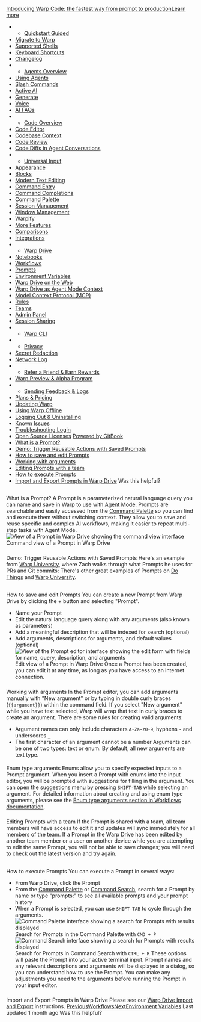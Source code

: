 [Introducing Warp Code: the fastest way from prompt to productionLearn more ](https://www.warp.dev/blog/introducing-warp-code-prompt-to-prod)
 * * [Quickstart Guided](/)
 * [Migrate to Warp](/getting-started/migrate-to-warp)
 * [Supported Shells](/getting-started/supported-shells)
 * [Keyboard Shortcuts](/getting-started/keyboard-shortcuts)
 * [Changelog](/getting-started/changelog)
 * * [Agents Overview](/agents/agents-overview)
 * [Using Agents](/agents/using-agents)
 * [Slash Commands](/agents/slash-commands)
 * [Active AI](/agents/active-ai)
 * [Generate](/agents/generate)
 * [Voice](/agents/voice)
 * [AI FAQs](/agents/ai-faqs)
 * * [Code Overview](/code/code-overview)
 * [Code Editor](/code/code-editor)
 * [Codebase Context](/code/codebase-context)
 * [Code Review](/code/code-review)
 * [Code Diffs in Agent Conversations](/code/reviewing-code)
 * * [Universal Input](/terminal/universal-input)
 * [Appearance](/terminal/appearance)
 * [Blocks](/terminal/blocks)
 * [Modern Text Editing](/terminal/editor)
 * [Command Entry](/terminal/entry)
 * [Command Completions](/terminal/command-completions)
 * [Command Palette](/terminal/command-palette)
 * [Session Management](/terminal/sessions)
 * [Window Management](/terminal/windows)
 * [Warpify](/terminal/warpify)
 * [More Features](/terminal/more-features)
 * [Comparisons](/terminal/comparisons)
 * [Integrations](/terminal/integrations-and-plugins)
 * * [Warp Drive](/knowledge-and-collaboration/warp-drive)
 * [Notebooks](/knowledge-and-collaboration/warp-drive/notebooks)
 * [Workflows](/knowledge-and-collaboration/warp-drive/workflows)
 * [Prompts](/knowledge-and-collaboration/warp-drive/prompts)
 * [Environment Variables](/knowledge-and-collaboration/warp-drive/environment-variables)
 * [Warp Drive on the Web](/knowledge-and-collaboration/warp-drive/warp-drive-on-the-web)
 * [Warp Drive as Agent Mode Context](/knowledge-and-collaboration/warp-drive/warp-drive-as-agent-mode-context)
 * [Model Context Protocol (MCP)](/knowledge-and-collaboration/mcp)
 * [Rules](/knowledge-and-collaboration/rules)
 * [Teams](/knowledge-and-collaboration/teams)
 * [Admin Panel](/knowledge-and-collaboration/admin-panel)
 * [Session Sharing](/knowledge-and-collaboration/session-sharing)
 * * [Warp CLI](/developers/cli)
 * * [Privacy](/privacy/privacy)
 * [Secret Redaction](/privacy/secret-redaction)
 * [Network Log](/privacy/network-log)
 * * [Refer a Friend & Earn Rewards](/community/refer-a-friend)
 * [Warp Preview & Alpha Program](/community/warp-preview-and-alpha-program)
 * * [Sending Feedback & Logs](/support-and-billing/sending-us-feedback)
 * [Plans & Pricing](/support-and-billing/plans-and-pricing)
 * [Updating Warp](/support-and-billing/updating-warp)
 * [Using Warp Offline](/support-and-billing/using-warp-offline)
 * [Logging Out & Uninstalling](/support-and-billing/uninstalling-warp)
 * [Known Issues](/support-and-billing/known-issues)
 * [Troubleshooting Login](/support-and-billing/troubleshooting-login-issues)
 * [Open Source Licenses](/support-and-billing/licenses)
[Powered by GitBook](https://www.gitbook.com/?utm_source=content&utm_medium=trademark&utm_campaign=-MbqIgTw17KQvq_DQuRr)
 * [What is a Prompt?](#what-is-a-prompt)
 * [Demo: Trigger Reusable Actions with Saved Prompts](#demo-trigger-reusable-actions-with-saved-prompts)
 * [How to save and edit Prompts](#how-to-save-and-edit-prompts)
 * [Working with arguments](#working-with-arguments)
 * [Editing Prompts with a team](#editing-prompts-with-a-team)
 * [How to execute Prompts](#how-to-execute-prompts)
 * [Import and Export Prompts in Warp Drive](#import-and-export-prompts-in-warp-drive)
Was this helpful?
## 
[](#what-is-a-prompt)
What is a Prompt?
A Prompt is a parameterized natural language query you can name and save in Warp to use with [Agent Mode](/agents/using-agents).
Prompts are searchable and easily accessed from the [Command Palette](/terminal/command-palette) so you can find and execute them without switching context. They allow you to save and reuse specific and complex AI workflows, making it easier to repeat multi-step tasks with Agent Mode.
![View of a Prompt in Warp Drive showing the command view interface](https://docs.warp.dev/~gitbook/image?url=https%3A%2F%2F2297236823-files.gitbook.io%2F%7E%2Ffiles%2Fv0%2Fb%2Fgitbook-x-prod.appspot.com%2Fo%2Fspaces%252F-MbqIgTw17KQvq_DQuRr%252Fuploads%252Fgit-blob-4a7a7593ea9e583c8acde5950aff4814fd6953c1%252Fprompts-command-view.png%3Falt%3Dmedia&width=768&dpr=4&quality=100&sign=41d7f082&sv=2)
Command view of a Prompt in Warp Drive
### 
[](#demo-trigger-reusable-actions-with-saved-prompts)
Demo: Trigger Reusable Actions with Saved Prompts
Here's an example from [Warp University](https://www.warp.dev/university), where Zach walks through what Prompts he uses for PRs and Git commits:
There's other great examples of Prompts on [Do Things](https://dothings.warp.dev/) and [Warp University](https://www.warp.dev/university).
## 
[](#how-to-save-and-edit-prompts)
How to save and edit Prompts
You can create a new Prompt from Warp Drive by clicking the + button and selecting "Prompt".
 * Name your Prompt
 * Edit the natural language query along with any arguments (also known as parameters)
 * Add a meaningful description that will be indexed for search (optional)
 * Add arguments, descriptions for arguments, and default values (optional)
![View of the Prompt editor interface showing the edit form with fields for name, query, description, and arguments](https://docs.warp.dev/~gitbook/image?url=https%3A%2F%2F2297236823-files.gitbook.io%2F%7E%2Ffiles%2Fv0%2Fb%2Fgitbook-x-prod.appspot.com%2Fo%2Fspaces%252F-MbqIgTw17KQvq_DQuRr%252Fuploads%252Fgit-blob-b5f0aa58be3db8f09ff0288c2a04ee3d3c2a9b18%252Fprompts-edit-view.png%3Falt%3Dmedia&width=768&dpr=4&quality=100&sign=973c3949&sv=2)
Edit view of a Prompt in Warp Drive
Once a Prompt has been created, you can edit it at any time, as long as you have access to an internet connection.
### 
[](#working-with-arguments)
Working with arguments
In the Prompt editor, you can add arguments manually with "New argument" or by typing in double curly braces (`{{argument}}`) within the command field. If you select "New argument" while you have text selected, Warp will wrap that text in curly braces to create an argument.
There are some rules for creating valid arguments:
 * Argument names can only include characters `A-Za-z0-9`, hyphens `-` and underscores `_`
 * The first character of an argument cannot be a number
Arguments can be one of two types: text or enum. By default, all new arguments are text type.
#### 
[](#enum-type-arguments)
Enum type arguments
Enums allow you to specify expected inputs to a Prompt argument. When you insert a Prompt with enums into the input editor, you will be prompted with suggestions for filling in the argument. You can open the suggestions menu by pressing `SHIFT-TAB` while selecting an argument.
For detailed information about creating and using enum type arguments, please see the [Enum type arguments section in Workflows documentation](/knowledge-and-collaboration/warp-drive/workflows#enum-type-arguments).
### 
[](#editing-prompts-with-a-team)
Editing Prompts with a team
If the Prompt is shared with a team, all team members will have access to edit it and updates will sync immediately for all members of the team.
If a Prompt in the Warp Drive has been edited by another team member or a user on another device while you are attempting to edit the same Prompt, you will not be able to save changes; you will need to check out the latest version and try again.
## 
[](#how-to-execute-prompts)
How to execute Prompts
You can execute a Prompt in several ways:
 * From Warp Drive, click the Prompt
 * From the [Command Palette](/terminal/command-palette) or [Command Search](/terminal/entry/command-search), search for a Prompt by name or type "prompts:" to see all available prompts and your prompt history
 * When a Prompt is selected, you can use `SHIFT-TAB` to cycle through the arguments.
![Command Palette interface showing a search for Prompts with results displayed](https://docs.warp.dev/~gitbook/image?url=https%3A%2F%2F2297236823-files.gitbook.io%2F%7E%2Ffiles%2Fv0%2Fb%2Fgitbook-x-prod.appspot.com%2Fo%2Fspaces%252F-MbqIgTw17KQvq_DQuRr%252Fuploads%252Fgit-blob-390738e6639a1537144c71a295dbf0f2de7c4103%252Fprompts-command-palette.png%3Falt%3Dmedia&width=768&dpr=4&quality=100&sign=dba514f7&sv=2)
Search for Prompts in the Command Palette with `CMD + P`
![Command Search interface showing a search for Prompts with results displayed](https://docs.warp.dev/~gitbook/image?url=https%3A%2F%2F2297236823-files.gitbook.io%2F%7E%2Ffiles%2Fv0%2Fb%2Fgitbook-x-prod.appspot.com%2Fo%2Fspaces%252F-MbqIgTw17KQvq_DQuRr%252Fuploads%252Fgit-blob-b88aa05c6d16d5d02a0f72d1976d33c2450f66fe%252Fprompts-command-search.png%3Falt%3Dmedia&width=768&dpr=4&quality=100&sign=51fe7ae&sv=2)
Search for Prompts in Command Search with `CTRL + R`
These options will paste the Prompt into your active terminal input. Prompt names and any relevant descriptions and arguments will be displayed in a dialog, so you can understand how to use the Prompt.
You can make any adjustments you need to the arguments before running the Prompt in your input editor.
### 
[](#import-and-export-prompts-in-warp-drive)
Import and Export Prompts in Warp Drive
Please see our [Warp Drive Import and Export](/knowledge-and-collaboration/warp-drive#import-and-export) instructions.
[PreviousWorkflows](/knowledge-and-collaboration/warp-drive/workflows)[NextEnvironment Variables](/knowledge-and-collaboration/warp-drive/environment-variables)
Last updated 1 month ago
Was this helpful?